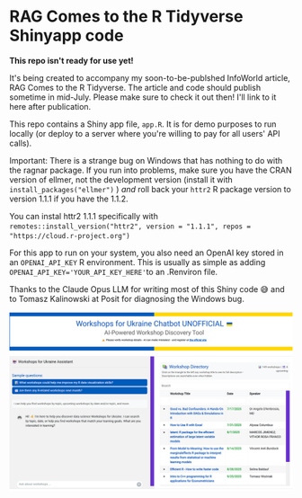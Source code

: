 # RAG Comes to the R Tidyverse Shinyapp code

**This repo isn't ready for use yet!**

It's being created to accompany my soon-to-be-publshed InfoWorld article, RAG Comes to the R Tidyverse. The article and code should publish sometime in mid-July. Please make sure to check it out then! I'll link to it here after publication.

This repo contains a Shiny app file, `app.R`. It is for demo purposes to run locally (or deploy to a server where you're willing to pay for all users' API calls).

Important: There is a strange bug on Windows that has nothing to do with the ragnar package. If you run into 
problems, make sure you have the CRAN version of ellmer, not the development version 
(install it with `install_packages("ellmer")` ) _and_ roll back your `httr2` R package version to 
version 1.1.1 if you have the 1.1.2. 

You can instal httr2 1.1.1 specifically with      
`remotes::install_version("httr2", version = "1.1.1", repos = "https://cloud.r-project.org")`

For this app to run on your system, you also need an OpenAI key stored in an `OPENAI_API_KEY` R environment. This is usually as simple as adding `OPENAI_API_KEY='YOUR_API_KEY_HERE'`to an .Renviron file.

Thanks to the Claude Opus LLM for writing most of this Shiny code 😅 and to
Tomasz Kalinowski at Posit for diagnosing the Windows bug.

![_Screenshot of the app with a chatbot on left and table of workshops on the right_](app_screenshot.png)
